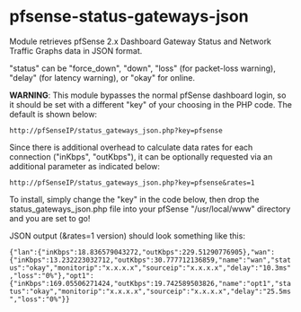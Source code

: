 # pfsense-status-gateways-json

Module retrieves pfSense 2.x Dashboard Gateway Status and Network Traffic Graphs data in JSON format.

"status" can be "force_down", "down", "loss" (for packet-loss warning), "delay" (for latency
warning), or "okay" for online.

**WARNING**: This module bypasses the normal pfSense dashboard login, so it should be set with a different "key" of your choosing in the PHP code.  The default is shown below:

`
http://pfSenseIP/status_gateways_json.php?key=pfsense 
`

Since there is additional overhead to calculate data rates for
each connection ("inKbps", "outKbps"), it can be optionally
requested via an additional parameter as indicated below:

`
http://pfSenseIP/status_gateways_json.php?key=pfsense&rates=1 
`

To install, simply change the "key" in the code below, then drop
the status_gateways_json.php file into your pfSense "/usr/local/www"
directory and you are set to go! 

JSON output (&rates=1 version) should look something like this:

`
{"lan":{"inKbps":18.836579043272,"outKbps":229.51290776905},"wan":{"inKbps":13.232223032712,"outKbps":30.777712136859,"name":"wan","status":"okay","monitorip":"x.x.x.x","sourceip":"x.x.x.x","delay":"10.3ms","loss":"0%"},"opt1":{"inKbps":169.05506271424,"outKbps":19.742589503826,"name":"opt1","status":"okay","monitorip":"x.x.x.x","sourceip":"x.x.x.x","delay":"25.5ms","loss":"0%"}}
`
